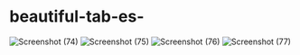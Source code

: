 # beautiful-tab-es-
![Screenshot (74)](https://user-images.githubusercontent.com/90281107/145743369-99fef0ae-54aa-4dd5-8482-7e45e40f912c.png)
![Screenshot (75)](https://user-images.githubusercontent.com/90281107/145743387-8918d2b1-9729-4071-a7f0-c16a247f1c6c.png)
![Screenshot (76)](https://user-images.githubusercontent.com/90281107/145743399-1806fe97-d946-403d-a802-cb06d30ecd81.png)
![Screenshot (77)](https://user-images.githubusercontent.com/90281107/145743419-2da025b2-db88-4b4e-9312-9e9de9ec6ed3.png)
